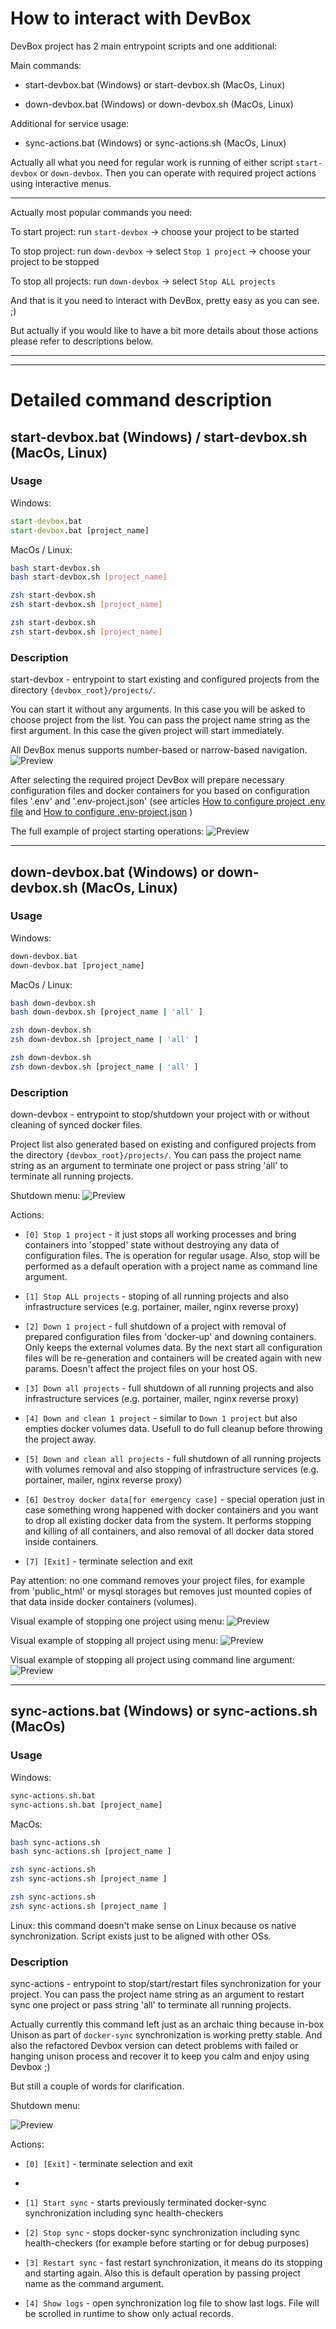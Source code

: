 # How to interact with DevBox

DevBox project has 2 main entrypoint scripts and one additional:

Main commands:
- start-devbox.bat (Windows) or start-devbox.sh (MacOs, Linux)

- down-devbox.bat (Windows) or down-devbox.sh (MacOs, Linux)

Additional for service usage:
- sync-actions.bat (Windows) or sync-actions.sh (MacOs, Linux)

Actually all what you need for regular work is running of either script `start-devbox` or `down-devbox`.
Then you can operate with required project actions using interactive menus.

--------------------------
Actually most popular commands you need:

To start project:
run `start-devbox` -> choose your project to be started

To stop project:
run `down-devbox` -> select `Stop 1 project`  -> choose your project to be stopped

To stop all projects:
run `down-devbox` -> select `Stop ALL projects`

And that is it you need to interact with DevBox, pretty easy as you can see. ;)

But actually if you would like to have a bit more details about those actions please refer to descriptions below.

--------------------------
--------------------------
# Detailed command description

## start-devbox.bat (Windows) / start-devbox.sh (MacOs, Linux) 

### Usage

Windows:
```cmd
start-devbox.bat
start-devbox.bat [project_name]
```

MacOs / Linux:
```bash
bash start-devbox.sh
bash start-devbox.sh [project_name]

zsh start-devbox.sh
zsh start-devbox.sh [project_name]

zsh start-devbox.sh
zsh start-devbox.sh [project_name]

```

### Description
start-devbox - entrypoint to start existing and configured projects from the directory `{devbox_root}/projects/`.

You can start it without any arguments. In this case you will be asked to choose project from the list.
You can pass the project name string as the first argument. In this case the given project will start immediately.

All DevBox menus supports number-based or narrow-based navigation.
![Preview](../img/devbox_commands/start_devbox_project_list.png)

After selecting the required project DevBox will prepare necessary configuration files and docker containers for you
based on configuration files '.env' and '.env-project.json' 
(see articles [How to configure project .env file](how_to_configure_project_dotenv.md) and [How to configure .env-project.json](how_to_configure_project_env_project_json.md) )

The full example of project starting operations:
![Preview](../img/devbox_commands/start_devbox_start_project_full.png)


--------------------------
## down-devbox.bat (Windows) or down-devbox.sh (MacOs, Linux)

### Usage

Windows:
```cmd
down-devbox.bat
down-devbox.bat [project_name]
```

MacOs / Linux:
```bash
bash down-devbox.sh
bash down-devbox.sh [project_name | 'all' ]

zsh down-devbox.sh
zsh down-devbox.sh [project_name | 'all' ]

zsh down-devbox.sh
zsh down-devbox.sh [project_name | 'all' ]

```

### Description
down-devbox - entrypoint to stop/shutdown your project with or without cleaning of synced docker files.

Project list also generated based on existing and configured projects from the directory `{devbox_root}/projects/`.
You can pass the project name string as an argument to terminate one project or pass string 'all' to terminate all running projects.

Shutdown menu:
![Preview](../img/devbox_commands/down_devbox_action_list.png)

Actions:
- `[0] Stop 1 project` - it just stops all working processes and bring containers into 'stopped' state without destroying any data of configuration files.
The is operation for regular usage. Also, stop will be performed as a default operation with a project name as command line argument.

- `[1] Stop ALL projects` - stoping of all running projects and also infrastructure services (e.g. portainer, mailer, nginx reverse proxy)

- `[2] Down 1 project` - full shutdown of a project with removal of prepared configuration files from 'docker-up' and downing containers. Only keeps the external volumes data.
By the next start all configuration files will be re-generation and containers will be created again with new params. Doesn't affect the project files on your host OS. 

- `[3] Down all projects` - full shutdown of all running projects and also infrastructure services (e.g. portainer, mailer, nginx reverse proxy)

- `[4] Down and clean 1 project` - similar to `Down 1 project` but also empties docker volumes data. Usefull to do full cleanup before throwing the project away. 

- `[5] Down and clean all projects` - full shutdown of all running projects with volumes removal and also stopping of infrastructure services (e.g. portainer, mailer, nginx reverse proxy)

- `[6] Destroy docker data[for emergency case]` - special operation just in case something wrong happened with docker containers and you want to drop all existing docker data from the system.
It performs stopping and killing of all containers, and also removal of all docker data stored inside containers.

- `[7] [Exit]` - terminate selection and exit

Pay attention: no one command removes your project files, for example from 'public_html' or mysql storages but removes just mounted copies of that data inside docker containers (volumes). 


Visual example of stopping one project using menu:
![Preview](../img/devbox_commands/down_devbox_stop_one.png)

Visual example of stopping all project using menu:
![Preview](../img/devbox_commands/down_devbox_stop_all_menu.png)

Visual example of stopping all project using command line argument:
![Preview](../img/devbox_commands/down_devbox_stop_all_arg.png)


--------------------------
## sync-actions.bat (Windows) or sync-actions.sh (MacOs)

### Usage

Windows:
```cmd
sync-actions.sh.bat
sync-actions.sh.bat [project_name]
```

MacOs:
```bash
bash sync-actions.sh
bash sync-actions.sh [project_name ]

zsh sync-actions.sh
zsh sync-actions.sh [project_name ]

zsh sync-actions.sh
zsh sync-actions.sh [project_name ]

```

Linux: this command doesn't make sense on Linux because os native synchronization. Script exists just to be aligned with other OSs.

### Description
sync-actions - entrypoint to stop/start/restart files synchronization for your project.
You can pass the project name string as an argument to restart sync one project or pass string 'all' to terminate all running projects.

Actually currently this command left just as an archaic thing because in-box Unison as part of `docker-sync` synchronization is working pretty stable.
And also the refactored Devbox version can detect problems with failed or hanging unison process and recover it to keep you calm and enjoy using Devbox ;)

But still a couple of words for clarification.

Shutdown menu:

![Preview](../img/devbox_commands/sync_actions_menu.png)

Actions:
- `[0] [Exit]` - terminate selection and exit
- 
- `[1] Start sync` - starts previously terminated docker-sync synchronization including sync health-checkers

- `[2] Stop sync` - stops docker-sync synchronization including sync health-checkers (for example before starting or for debug purposes)

- `[3] Restart sync` - fast restart synchronization, it means do its stopping and starting again.
  Also this is default operation by passing project name as the command argument.

- `[4] Show logs` - open synchronization log file to show last logs. File will be scrolled in runtime to show only actual records. 
